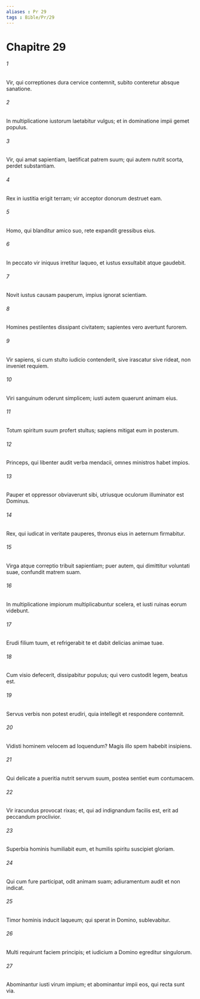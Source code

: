 ```yaml
---
aliases : Pr 29
tags : Bible/Pr/29
---
```


# Chapitre 29

###### 1
Vir, qui correptiones dura cervice contemnit, subito conteretur absque sanatione.
###### 2
In multiplicatione iustorum laetabitur vulgus; et in dominatione impii gemet populus.
###### 3
Vir, qui amat sapientiam, laetificat patrem suum; qui autem nutrit scorta, perdet substantiam.
###### 4
Rex in iustitia erigit terram; vir acceptor donorum destruet eam.
###### 5
Homo, qui blanditur amico suo, rete expandit gressibus eius.
###### 6
In peccato vir iniquus irretitur laqueo, et iustus exsultabit atque gaudebit.
###### 7
Novit iustus causam pauperum, impius ignorat scientiam.
###### 8
Homines pestilentes dissipant civitatem; sapientes vero avertunt furorem.
###### 9
Vir sapiens, si cum stulto iudicio contenderit, sive irascatur sive rideat, non inveniet requiem.
###### 10
Viri sanguinum oderunt simplicem; iusti autem quaerunt animam eius.
###### 11
Totum spiritum suum profert stultus; sapiens mitigat eum in posterum.
###### 12
Princeps, qui libenter audit verba mendacii, omnes ministros habet impios.
###### 13
Pauper et oppressor obviaverunt sibi, utriusque oculorum illuminator est Dominus.
###### 14
Rex, qui iudicat in veritate pauperes, thronus eius in aeternum firmabitur.
###### 15
Virga atque correptio tribuit sapientiam; puer autem, qui dimittitur voluntati suae, confundit matrem suam.
###### 16
In multiplicatione impiorum multiplicabuntur scelera, et iusti ruinas eorum videbunt.
###### 17
Erudi filium tuum, et refrigerabit te et dabit delicias animae tuae.
###### 18
Cum visio defecerit, dissipabitur populus; qui vero custodit legem, beatus est.
###### 19
Servus verbis non potest erudiri, quia intellegit et respondere contemnit.
###### 20
Vidisti hominem velocem ad loquendum? Magis illo spem habebit insipiens.
###### 21
Qui delicate a pueritia nutrit servum suum, postea sentiet eum contumacem.
###### 22
Vir iracundus provocat rixas; et, qui ad indignandum facilis est, erit ad peccandum proclivior.
###### 23
Superbia hominis humiliabit eum, et humilis spiritu suscipiet gloriam.
###### 24
Qui cum fure participat, odit animam suam; adiuramentum audit et non indicat.
###### 25
Timor hominis inducit laqueum; qui sperat in Domino, sublevabitur.
###### 26
Multi requirunt faciem principis; et iudicium a Domino egreditur singulorum.
###### 27
Abominantur iusti virum impium; et abominantur impii eos, qui recta sunt via.
